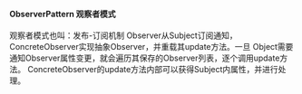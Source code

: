 ####  ObserverPattern 观察者模式

观察者模式也叫：发布-订阅机制
Observer从Subject订阅通知，ConcreteObserver实现抽象Observer，并重载其update方法。一旦
Object需要通知Observer属性变更，就会遍历其保存的Observer列表，逐个调用update方法。
ConcreteObserver的update方法内部可以获得Subject内属性，并进行处理。

